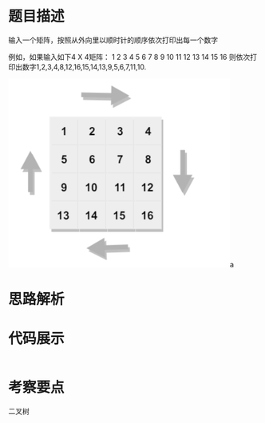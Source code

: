 #  题目描述

输入一个矩阵，按照从外向里以顺时针的顺序依次打印出每一个数字

例如，如果输入如下4 X 4矩阵： 1 2 3 4 5 6 7 8 9 10 11 12 13 14 15 16 则依次打印出数字1,2,3,4,8,12,16,15,14,13,9,5,6,7,11,10.

![顺时针打印矩阵](../img/顺时针打印矩阵.jpg)a

#  思路解析




#  代码展示

```java


```

#  考察要点

二叉树




